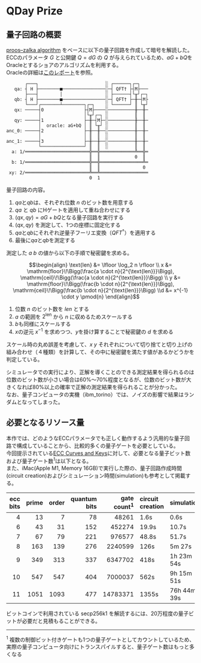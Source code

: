 # QDay Prize

## 量子回路の概要

[proos–zalka algorithm](https://arxiv.org/abs/quant-ph/0301141) をベースに以下の量子回路を作成して暗号を解読した。  
ECCのパラメータ $G$ と公開鍵 $Q=dG$ の $Q$ が与えられているため、$aG+bQ$をOracleとするショアのアルゴリズムを利用する。  
Oracleの詳細は[このレポート](https://github.com/hk-quantum/qday-prize/blob/v2.0.0/document/report_ja.md)を参照。

```
       ┌───┐                         ░ ┌──────┐┌─┐   
   qa: ┤ H ├────────■────────────────░─┤ QFT† ├┤M├───
       ├───┤        │                ░ ├──────┤└╥┘┌─┐
   qb: ┤ H ├────────■────────────────░─┤ QFT† ├─╫─┤M├
       └───┘┌───────┴────────┐┌─┐    ░ └──────┘ ║ └╥┘
   qx: ─────┤0               ├┤M├────░──────────╫──╫─
            │                │└╥┘┌─┐ ░          ║  ║ 
   qy: ─────┤1               ├─╫─┤M├─░──────────╫──╫─
            │  oracle: aG+bQ │ ║ └╥┘ ░          ║  ║ 
anc_0: ─────┤2               ├─╫──╫──░──────────╫──╫─
            │                │ ║  ║  ░          ║  ║ 
anc_1: ─────┤3               ├─╫──╫──░──────────╫──╫─
            └────────────────┘ ║  ║  ░          ║  ║ 
  a: 1/════════════════════════╬══╬═════════════╩══╬═
                               ║  ║             0  ║ 
  b: 1/════════════════════════╬══╬════════════════╩═
                               ║  ║                0 
 xy: 2/════════════════════════╩══╩══════════════════
                               0  1                  
```

量子回路の内容。

1. $qa$と$qb$は、それぞれ位数 $n$ のビット数を用意する
2. $qa$ と $qb$ にHゲートを適用して重ね合わせにする
3. $(qx, qy)=aG+bQ$となる量子回路を実行する
4. $(qx, qy)$ を測定して、1つの座標に固定化する
5. $qa$と$qb$にそれぞれ逆量子フーリエ変換（$QFT^†$）を適用する
6. 最後に$qa$と$qb$を測定する

測定した $a$ $b$ の値から以下の手順で秘密鍵を求める。

```math
\begin{align}
\text{len} &= \lfloor \log_2 n \rfloor \\
x &= \mathrm{floor}\!\Bigg(\frac{a \cdot n}{2^{\text{len}}}\Bigg), \mathrm{ceil}\!\Bigg(\frac{a \cdot n}{2^{\text{len}}}\Bigg) \\
y &= \mathrm{floor}\!\Bigg(\frac{b \cdot n}{2^{\text{len}}}\Bigg), \mathrm{ceil}\!\Bigg(\frac{b \cdot n}{2^{\text{len}}}\Bigg) \\d &= x^{-1} \cdot y \pmod{n}
\end{align}
```

1. 位数 $n$ のビット数を $len$ とする
2. $a$ の範囲を $2^{\text{len}}$ から $n$ に収めるためスケールする
3. $b$も同様にスケールする
4. $x$の逆元 $x^{-1}$ を求めつつ、$y$を掛け算することで秘密鍵の $d$ を求める

スケール時の丸め誤差を考慮して、$x$ $y$ それぞれについて切り捨てと切り上げの組み合わせ（４種類）を計算して、その中に秘密鍵を満たす値があるかどうかを判定している。

シミュレータでの実行により、正解を導くことのできる測定結果を得られるのは位数のビット数が小さい場合は60%〜70%程度となるが、位数のビット数が大きくなれば80%以上の確率で正解の測定結果を得られることが分かった。  
なお、量子コンピュータの実機（ibm_torino）では、ノイズの影響で結果はランダムとなってしまった。

## 必要となるリソース量

本作では、どのようなECCパラメータでも正しく動作するよう汎用的な量子回路で構成していることから、比較的多くの量子ゲートを必要としている。  
今回提示されている[ECC Curves and Keys](https://www.qdayprize.org/curves.txt)に対して、必要となる量子ビット数および量子ゲート数<sup>1</sup>は以下となる。  
また、iMac(Apple M1, Memory 16GB)で実行した際の、量子回路作成時間(circuit creation)およびシミュレーション時間(simulation)も参考として掲載する。

|ecc bits|prime|order|quantum bits|gate count<sup>1</sup>|circuit creation|simulation|
|--:|--:|--:|--:|--:|:--|:--|
|4|13|7|78|48261|1.6s|0.6s|
|6|43|31|152|452274|19.9s|10.7s|
|7|67|79|221|976577|48.8s|51.7s|
|8|163|139|276|2240599|126s|5m 27s|
|9|349|313|337|6347702|418s|1h 23m 54s|
|10|547|547|404|7000037|562s|9h 15m 51s|
|11|1051|1093|477|14783371|1355s|76h 44m 39s|

ビットコインで利用されている secp256k1 を解読するには、20万程度の量子ビットが必要だと見積もることができる。

---

<sup>1</sup> 複数の制御ビット付きゲートも1つの量子ゲートとしてカウントしているため、実際の量子コンピュータ向けにトランスパイルすると、量子ゲート数はもっと多くなる
